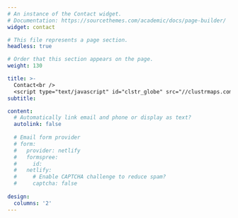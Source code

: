 ```yaml
---
# An instance of the Contact widget.
# Documentation: https://sourcethemes.com/academic/docs/page-builder/
widget: contact

# This file represents a page section.
headless: true

# Order that this section appears on the page.
weight: 130

title: >- 
  Contact<br />
  <script type="text/javascript" id="clstr_globe" src="//clustrmaps.com/globe.js?d=s9Dn1GgM-lNnn3uUKQWXshu1O5xcGbPLowML0GjLZlE"></script>
subtitle:

content:
  # Automatically link email and phone or display as text?
  autolink: false
  
  # Email form provider
  # form:
  #   provider: netlify
  #   formspree:
  #     id:
  #   netlify:
  #     # Enable CAPTCHA challenge to reduce spam?
  #     captcha: false
  
design:
  columns: '2'
---
```

